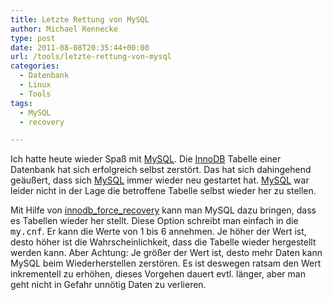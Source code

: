 ```yaml
---
title: Letzte Rettung von MySQL
author: Michael Rennecke
type: post
date: 2011-08-08T20:35:44+00:00
url: /tools/letzte-rettung-von-mysql
categories:
  - Datenbank
  - Linux
  - Tools
tags:
  - MySQL
  - recovery

---
```

Ich hatte heute wieder Spaß mit [MySQL][1]. Die [InnoDB][2] Tabelle einer Datenbank hat sich erfolgreich selbst zerstört. Das hat sich dahingehend geäußert, dass sich [MySQL][1] immer wieder neu gestartet hat. [MySQL][1] war leider nicht in der Lage die betroffene Tabelle selbst wieder her zu stellen. 

Mit Hilfe von [innodb\_force\_recovery][3] kann man MySQL dazu bringen, dass es Tabellen wieder her stellt. Diese Option schreibt man einfach in die <tt>my.cnf</tt>. Er kann die Werte von 1 bis 6 annehmen. Je höher der Wert ist, desto höher ist die Wahrscheinlichkeit, dass die Tabelle wieder hergestellt werden kann. Aber Achtung: Je größer der Wert ist, desto mehr Daten kann MySQL beim Wiederherstellen zerstören. Es ist deswegen ratsam den Wert inkrementell zu erhöhen, dieses Vorgehen dauert evtl. länger, aber man geht nicht in Gefahr unnötig Daten zu verlieren.

 [1]: http://www.mysql.com/
 [2]: http://www.innodb.com/
 [3]: http://dev.mysql.com/doc/refman/5.0/en/forcing-innodb-recovery.html